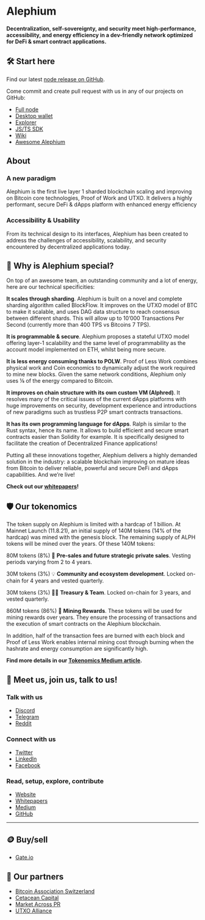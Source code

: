 # Alephium

#### Decentralization, self-sovereignty, and security meet high-performance, accessibility, and energy efficiency in a dev-friendly network optimized for DeFi & smart contract applications.

## 🛠 Start here

Find our latest [node release on GitHub][node-release].

Come commit and create pull request with us in any of our projects on GitHub:

- [Full node][full-node]
- [Desktop wallet][desktop-wallet]
- [Explorer][explorer]
- [JS/TS SDK][sdk]
- [Wiki][wiki]
- [Awesome Alephium][awesome]

## About

### A new paradigm

Alephium is the first live layer 1 sharded blockchain scaling and improving on Bitcoin core technologies, Proof of Work and UTXO. It delivers a highly performant, secure DeFi & dApps platform with enhanced energy efficiency

### Accessibility & Usability

From its technical design to its interfaces, Alephium has been created to address the challenges of accessibility, scalability, and security encountered by decentralized applications today.

## 💎 Why is Alephium special?

On top of an awesome team, an outstanding community and a lot of energy, here are our technical specificities:

**It scales through sharding**. Alephium is built on a novel and complete sharding algorithm called BlockFlow. It improves on the UTXO model of BTC to make it scalable, and uses DAG data structure to reach consensus between different shards. This will allow up to 10’000 Transactions Per Second (currently more than 400 TPS vs Bitcoins 7 TPS).

**It is programmable & secure**. Alephium proposes a stateful UTXO model offering layer-1 scalability and the same level of programmability as the account model implemented on ETH, whilst being more secure.

**It is less energy consuming thanks to POLW**. Proof of Less Work combines physical work and Coin economics to dynamically adjust the work required to mine new blocks. Given the same network conditions, Alephium only uses ⅛ of the energy compared to Bitcoin.

**It improves on chain structure with its own custom VM (Alphred)**. It resolves many of the critical issues of the current dApps platforms with huge improvements on security, development experience and introductions of new paradigms such as trustless P2P smart contracts transactions.

**It has its own programming language for dApps**. Ralph is similar to the Rust syntax, hence its name. It allows to build efficient and secure smart contracts easier than Solidity for example. It is specifically designed to facilitate the creation of Decentralized Finance applications!

Putting all these innovations together, Alephium delivers a highly demanded solution in the industry: a scalable blockchain improving on mature ideas from Bitcoin to deliver reliable, powerful and secure DeFi and dApps capabilities. And we’re live!

**Check out our [whitepapers][whitepaper]!**

## 🛡 Our tokenomics

The token supply on Alephium is limited with a hardcap of 1 billion. At Mainnet Launch (11.8.21), an initial supply of 140M tokens (14% of the hardcap) was mined with the genesis block. The remaining supply of ALPH tokens will be mined over the years. Of these 140M tokens:

80M tokens (8%) 🤝 **Pre-sales and future strategic private sales**. Vesting periods varying from 2 to 4 years.

30M tokens (3%) 💡 **Community and ecosystem development**. Locked on-chain for 4 years and vested quarterly.

30M tokens (3%) 🧑‍💻 **Treasury & Team**. Locked on-chain for 3 years, and vested quarterly.

860M tokens (86%) 🌊 **Mining Rewards**. These tokens will be used for mining rewards over years. They ensure the processing of transactions and the execution of smart contracts on the Alephium blockchain.

In addition, half of the transaction fees are burned with each block and Proof of Less Work enables internal mining cost through burning when the hashrate and energy consumption are significantly high.

**Find more details in our [Tokenomics Medium article][tokenomics-medium].**

## 🎯 Meet us, join us, talk to us!

### Talk with us

- [Discord][discord]
- [Telegram][telegram]
- [Reddit][reddit]

### Connect with us

- [Twitter][twitter]
- [LinkedIn][linkedin]
- [Facebook][facebook]

### Read, setup, explore, contribute

- [Website][website]
- [Whitepapers][whitepaper]
- [Medium][medium]
- [GitHub][github]

---

## 🪙 Buy/sell

- [Gate.io][gateio]

## 🤝 Our partners

- [Bitcoin Association Switzerland](https://medium.com/@alephium/alephium-becomes-a-member-of-bitcoin-association-switzerland-2293fec16fc9)
- [Cetacean Capital](https://cetacean.capital/)
- [Market Across PR](https://marketacross.com)
- [UTXO Alliance](https://utxo-alliance.org/)

[whitepaper]: https://github.com/alephium/white-paper
[tokenomics-medium]: https://medium.com/@alephium/tokenomics-of-alephium-61d59b51029c
[website]: https://alephium.org/
[discord]: https://discord.gg/JErgRBfRSB
[telegram]: https://t.me/alephiumgroup
[twitter]: https://twitter.com/alephium
[linkedin]: https://www.linkedin.com/company/alephium
[facebook]: https://www.facebook.com/alephium
[medium]: https://medium.com/@alephium
[github]: https://github.com/alephium
[gateio]: https://www.gate.io/fr/trade/ALPH_USDT
[utxo-alliance]: https://utxo-alliance.org/
[bas]: https://medium.com/@alephium/alephium-becomes-a-member-of-bitcoin-association-switzerland-2293fec16fc9
[market-across]: https://marketacross.com/
[node-release]: https://github.com/alephium/alephium/releases/latest/
[full-node]: https://github.com/alephium/alephium
[desktop-wallet]: https://github.com/alephium/desktop-wallet
[explorer]: https://github.com/alephium/explorer
[sdk]: https://github.com/alephium/js-sdk
[wiki]: https://github.com/alephium/wiki
[awesome]: https://github.com/alephium/awesome-alephium
[mining-discord]: https://discord.gg/53QSMpKZyR
[miner-starter-pack]: https://github.com/alephium/alephium-miner-getting-started
[solo-mining-video]: https://www.youtube.com/watch?v=hdPH6inWjhc
[reddit]: https://www.reddit.com/r/Alephium/